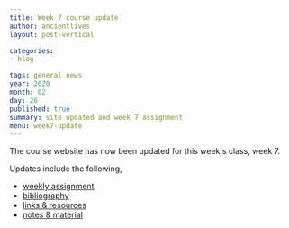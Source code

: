 ```yaml
---
title: Week 7 course update
author: ancientlives
layout: post-vertical

categories:
- blog

tags: general news
year: 2020
month: 02
day: 26
published: true
summary: site updated and week 7 assignment
menu: week7-update
---
```


The course website has now been updated for this week's class, week 7.

Updates include the following,

* [weekly assignment](/weekly_assignment)
* [bibliography](/bibliography)
* [links & resources](/links)
* [notes & material](/notes)
